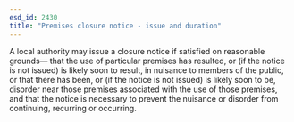 ```yaml
---
esd_id: 2430
title: "Premises closure notice - issue and duration"
---
```


A local authority may issue a closure notice if satisfied on reasonable grounds—
that the use of particular premises has resulted, or (if the notice is not issued) is likely soon to result, in nuisance to members of the public, or
that there has been, or (if the notice is not issued) is likely soon to be, disorder near those premises associated with the use of those premises,
and that the notice is necessary to prevent the nuisance or disorder from continuing, recurring or occurring.


